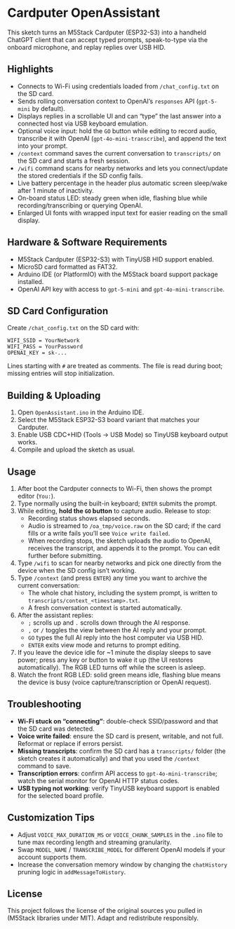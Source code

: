 # Cardputer OpenAssistant

This sketch turns an M5Stack Cardputer (ESP32-S3) into a handheld ChatGPT client that can accept typed prompts, speak-to-type via the onboard microphone, and replay replies over USB HID.

## Highlights
- Connects to Wi-Fi using credentials loaded from `/chat_config.txt` on the SD card.
- Sends rolling conversation context to OpenAI’s `responses` API (`gpt-5-mini` by default).
- Displays replies in a scrollable UI and can “type” the last answer into a connected host via USB keyboard emulation.
- Optional voice input: hold the `GO` button while editing to record audio, transcribe it with OpenAI (`gpt-4o-mini-transcribe`), and append the text into your prompt.
- `/context` command saves the current conversation to `transcripts/` on the SD card and starts a fresh session.
- `/wifi` command scans for nearby networks and lets you connect/update the stored credentials if the SD config fails.
- Live battery percentage in the header plus automatic screen sleep/wake after 1 minute of inactivity.
- On-board status LED: steady green when idle, flashing blue while recording/transcribing or querying OpenAI.
- Enlarged UI fonts with wrapped input text for easier reading on the small display.

## Hardware & Software Requirements
- M5Stack Cardputer (ESP32-S3) with TinyUSB HID support enabled.
- MicroSD card formatted as FAT32.
- Arduino IDE (or PlatformIO) with the M5Stack board support package installed.
- OpenAI API key with access to `gpt-5-mini` and `gpt-4o-mini-transcribe`.

## SD Card Configuration
Create `/chat_config.txt` on the SD card with:

```
WIFI_SSID = YourNetwork
WIFI_PASS = YourPassword
OPENAI_KEY = sk-...
```

Lines starting with `#` are treated as comments. The file is read during boot; missing entries will stop initialization.

## Building & Uploading
1. Open `OpenAssistant.ino` in the Arduino IDE.
2. Select the M5Stack ESP32-S3 board variant that matches your Cardputer.
3. Enable USB CDC+HID (Tools → USB Mode) so TinyUSB keyboard output works.
4. Compile and upload the sketch as usual.

## Usage
1. After boot the Cardputer connects to Wi-Fi, then shows the prompt editor (`You:`).
2. Type normally using the built-in keyboard; `ENTER` submits the prompt.
3. While editing, **hold the `GO` button** to capture audio. Release to stop:
   - Recording status shows elapsed seconds.
   - Audio is streamed to `/oa_tmp/voice.raw` on the SD card; if the card fills or a write fails you’ll see `Voice write failed`.
   - When recording stops, the sketch uploads the audio to OpenAI, receives the transcript, and appends it to the prompt. You can edit further before submitting.
4. Type `/wifi` to scan for nearby networks and pick one directly from the device when the SD config isn’t working.
5. Type `/context` (and press `ENTER`) any time you want to archive the current conversation:
   - The whole chat history, including the system prompt, is written to `transcripts/context_<timestamp>.txt`.
   - A fresh conversation context is started automatically.
6. After the assistant replies:
   - `;` scrolls up and `.` scrolls down through the AI response.
   - `,` or `/` toggles the view between the AI reply and your prompt.
   - `GO` types the full AI reply into the host computer via USB HID.
   - `ENTER` exits view mode and returns to prompt editing.
7. If you leave the device idle for ~1 minute the display sleeps to save power; press any key or button to wake it up (the UI restores automatically). The RGB LED turns off while the screen is asleep.
8. Watch the front RGB LED: solid green means idle, flashing blue means the device is busy (voice capture/transcription or OpenAI request).

## Troubleshooting
- **Wi-Fi stuck on “connecting”**: double-check SSID/password and that the SD card was detected.
- **Voice write failed**: ensure the SD card is present, writable, and not full. Reformat or replace if errors persist.
- **Missing transcripts**: confirm the SD card has a `transcripts/` folder (the sketch creates it automatically) and that you used the `/context` command to save.
- **Transcription errors**: confirm API access to `gpt-4o-mini-transcribe`; watch the serial monitor for OpenAI HTTP status codes.
- **USB typing not working**: verify TinyUSB keyboard support is enabled for the selected board profile.

## Customization Tips
- Adjust `VOICE_MAX_DURATION_MS` or `VOICE_CHUNK_SAMPLES` in the `.ino` file to tune max recording length and streaming granularity.
- Swap `MODEL_NAME` / `TRANSCRIBE_MODEL` for different OpenAI models if your account supports them.
- Increase the conversation memory window by changing the `chatHistory` pruning logic in `addMessageToHistory`.

## License
This project follows the license of the original sources you pulled in (M5Stack libraries under MIT). Adapt and redistribute responsibly.
